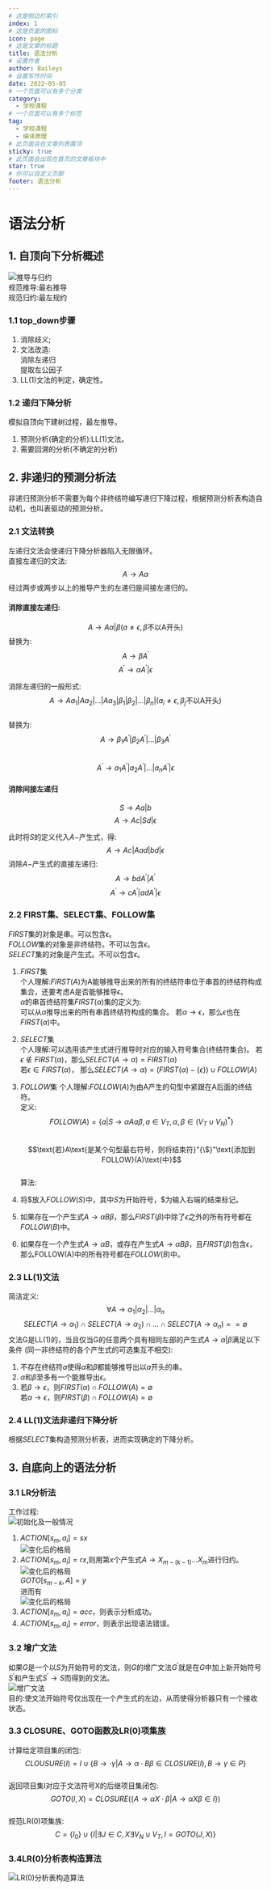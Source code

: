 ```yaml
---
# 这是侧边栏索引
index: 1
# 这是页面的图标
icon: page
# 这是文章的标题
title: 语法分析
# 设置作者
author: Baileys
# 设置写作时间
date: 2022-05-05
# 一个页面可以有多个分类
category:
  - 学校课程
# 一个页面可以有多个标签
tag:
  - 学校课程
  - 编译原理
# 此页面会在文章列表置顶
sticky: true
# 此页面会出现在首页的文章板块中
star: true
# 你可以自定义页脚
footer: 语法分析
---
```


# 语法分析

## 1. 自顶向下分析概述
![推导与归约](/collegeLessons/compileSystem/compileLesson1/compile1_1.png)  
规范推导:最右推导  
规范归约:最左规约  


### 1.1 top_down步骤
1. 消除歧义;
2. 文法改造:  
消除左递归  
提取左公因子  
3. LL(1)文法的判定，确定性。


### 1.2 递归下降分析  
模拟自顶向下建树过程，最左推导。  
1. 预测分析(确定的分析):LL(1)文法。
2. 需要回溯的分析(不确定的分析)





## 2. 非递归的预测分析法
非递归预测分析不需要为每个非终结符编写递归下降过程，根据预测分析表构造自动机，也叫表驱动的预测分析。  


### 2.1 文法转换

左递归文法会使递归下降分析器陷入无限循环。  
直接左递归的文法:
$$A{\rightarrow} A{\alpha}$$ 
经过两步或两步以上的推导产生的左递归是间接左递归的。

#### 消除直接左递归:  
$$A{\rightarrow}A{\alpha}|{\beta}(a\not=\epsilon,{\beta}\text{不以A开头})$$ 
替换为:  
$$A{\rightarrow}{\beta}A^{'}$$
$$A^{'}{\rightarrow}{\alpha}A^{'}|\epsilon$$

消除左递归的一般形式:  
$$A{\rightarrow}Aa_{1}|Aa_{2}|...|Aa_{3}|{\beta}_{1}|{\beta}_{2}|...|{\beta}_{n}|(a_{i}\not=\epsilon,{\beta_{j}}\text{不以A开头})$$  
替换为:  
$$A{\rightarrow}{\beta}_{1}A^{'}|{\beta}_{2}A^{'}|...|{\beta}_{3}A^{'}$$  
$$A^{'}{\rightarrow}a_{1}A^{'}|a_{2}A^{'}|...|a_{n}A^{'}|\epsilon$$  

#### 消除间接左递归
$$S{\rightarrow}Aa|b$$
$$A{\rightarrow}Ac|Sd|\epsilon$$

此时将$S$的定义代入$A-$产生式，得:  
$$A{\rightarrow}Ac|Aad|bd|\epsilon$$
消除$A-$产生式的直接左递归:  
$$A{\rightarrow}bdA^{'}|A^{'}$$
$$A^{'}{\rightarrow}cA^{'}|adA^{'}|\epsilon$$





### 2.2 FIRST集、SELECT集、FOLLOW集
$FIRST$集的对象是串。可以包含$\epsilon$。  
$FOLLOW$集的对象是非终结符。不可以包含$\epsilon$。  
$SELECT$集的对象是产生式。不可以包含$\epsilon$。  

1. $FIRST$集  
个人理解:$FIRST(A)$为A能够推导出来的所有的终结符串位于串首的终结符构成集合，还要考虑A是否能够推导$\epsilon$。  
${\alpha}$的串首终结符集$FIRST({\alpha})$集的定义为:  
可以从${\alpha}$推导出来的所有串首终结符构成的集合。
若${\alpha}{\rightarrow}\epsilon$，那么$\epsilon$也在$FIRST({\alpha})$中。  

2. $SELECT$集  
个人理解:可以选用该产生式进行推导时对应的输入符号集合(终结符集合)。
若${\epsilon}{\notin}FIRST({\alpha})$，那么$SELECT(A{\rightarrow}{\alpha})=FIRST({\alpha})$  
若${\epsilon}{\in}FIRST({\alpha})$，
那么$SELECT(A{\rightarrow}{\alpha})=(FIRST({\alpha})-{\{}{\epsilon}{\}}){\cup}FOLLOW(A)$  

3. $FOLLOW$集
个人理解:$FOLLOW(A)$为由A产生的句型中紧跟在A后面的终结符。  
定义:  
$$FOLLOW(A)={\{}a|S{\rightarrow}{\alpha}Aa{\beta},a{\in}V_{T},{\alpha},{\beta}{\in}(V_{T}{\cup}V_{N})^{*}{\}}$$  
$$\text{若}A\text{是某个句型最右符号，则将结束符}"{\$}"\text{添加到FOLLOW}(A)\text{中}$$  
算法:
1. 将$\$$放入$FOLLOW(S)$中，其中$S$为开始符号，$\$$为输入右端的结束标记。
2. 如果存在一个产生式$A{\rightarrow}{\alpha}B{\beta}$，那么$FIRST({\beta})$中除了$\epsilon$之外的所有符号都在$FOLLOW(B)$中。
3. 如果存在一个产生式$A{\rightarrow}{\alpha}B$，或存在产生式$A{\rightarrow}{\alpha}B{\beta}$，且$FIRST({\beta})$包含$\epsilon$，那么FOLLOW(A)中的所有符号都在$FOLLOW(B)$中。


### 2.3 LL(1)文法
简洁定义:  
$${\forall}A{\rightarrow}{\alpha}_{1}|{\alpha}_{2}|...|{\alpha}_{n}$$
$$SELECT(A{\rightarrow}{\alpha}_{1}){\cap}SELECT(A{\rightarrow}{\alpha}_{2}){\cap}...{\cap}SELECT(A{\rightarrow}{\alpha}_{n})==\emptyset$$
文法G是LL(1)的，当且仅当G的任意两个具有相同左部的产生式$A{\rightarrow}{\alpha}|{\beta}$满足以下条件
(同一非终结符的各个产生式的可选集互不相交):  
1. 不存在终结符$a$使得${\alpha}$和${\beta}$都能够推导出以$a$开头的串。  
2. ${\alpha}$和${\beta}$至多有一个能推导出${\epsilon}$。
3. 若${\beta}{\rightarrow}\epsilon$，则$FIRST(\alpha){\cap}FOLLOW(A)=\emptyset$  
若${\alpha}{\rightarrow}\epsilon$，则$FIRST(\beta){\cap}FOLLOW(A)=\emptyset$



### 2.4 LL(1)文法非递归下降分析
根据$SELECT$集构造预测分析表，进而实现确定的下降分析。


## 3. 自底向上的语法分析

### 3.1 LR分析法
工作过程:  
![初始化及一般情况](/collegeLessons/compileSystem/compileLesson1/compile1_2.png)    
1. $ACTION[s_{m},a_{i}]=sx$  
![变化后的格局](/collegeLessons/compileSystem/compileLesson1/compile1_3.png)  
2. $ACTION[s_{m},a_{i}]=rx$,则用第$x$个产生式$A{\rightarrow}X_{m-(k-1)}...X_{m}$进行归约。  
![变化后的格局](/collegeLessons/compileSystem/compileLesson1/compile1_4.png)  
$GOTO[s_{m-k},A]=y$  
进而有  
![变化后的格局](/collegeLessons/compileSystem/compileLesson1/compile1_5.png)  
3. $ACTION[s_{m},a_{i}]=acc$，则表示分析成功。  
4. $ACTION[s_{m},a_{i}]=error$，则表示出现语法错误。   


### 3.2 增广文法
如果$G$是一个以$S$为开始符号的文法，则$G$的增广文法$G^{'}$就是在$G$中加上新开始符号$S^{'}$和产生式$S^{'}{\rightarrow}S$而得到的文法。  
![增广文法](/collegeLessons/compileSystem/compileLesson1/compile1_6.png)  
目的:使文法开始符号仅出现在一个产生式的左边，从而使得分析器只有一个接收状态。  

### 3.3 CLOSURE、GOTO函数及LR(0)项集族
计算给定项目集的闭包:  
$$CLOUSURE(I)=I\cup{\{}B{\rightarrow}{\cdot}{\gamma}|A{\rightarrow}{\alpha}{\cdot}B{\beta}{\in}CLOSURE(I),B{\rightarrow}{\gamma}{\in}P{\}}$$  
返回项目集I对应于文法符号X的后继项目集闭包:  
$$GOTO(I,X)=CLOSURE({\{}A{\rightarrow}{\alpha}X\cdot{\beta}|A{\rightarrow}{\alpha}X{\beta}{\in}I{\}})$$  
规范LR(0)项集族:  
$$C={\{}I_{0}{\}}{\cup}{\{}I|{\exists}J{\in}C,X{\exists}V_{N}{\cup}V_{T},I=GOTO(J,X)\}$$  

### 3.4LR(0)分析表构造算法 
![LR(0)分析表构造算法](/collegeLessons/compileSystem/compileLesson1/compile1_7.png)  


